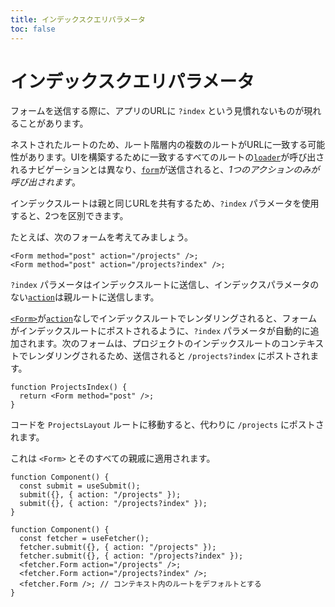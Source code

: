 ```yaml
---
title: インデックスクエリパラメータ
toc: false
---
```


# インデックスクエリパラメータ

フォームを送信する際に、アプリのURLに `?index` という見慣れないものが現れることがあります。

ネストされたルートのため、ルート階層内の複数のルートがURLに一致する可能性があります。UIを構築するために一致するすべてのルートの[`loader`][loader]が呼び出されるナビゲーションとは異なり、[`form`][form_element]が送信されると、_1つのアクションのみが呼び出されます_。

インデックスルートは親と同じURLを共有するため、`?index` パラメータを使用すると、2つを区別できます。

たとえば、次のフォームを考えてみましょう。

```tsx
<Form method="post" action="/projects" />;
<Form method="post" action="/projects?index" />;
```

`?index` パラメータはインデックスルートに送信し、インデックスパラメータのない[`action`][form_component_action]は親ルートに送信します。

[`<Form>`][form_component]が[`action`][action]なしでインデックスルートでレンダリングされると、フォームがインデックスルートにポストされるように、`?index` パラメータが自動的に追加されます。次のフォームは、プロジェクトのインデックスルートのコンテキストでレンダリングされるため、送信されると `/projects?index` にポストされます。

```tsx filename=app/routes/projects._index.tsx
function ProjectsIndex() {
  return <Form method="post" />;
}
```

コードを `ProjectsLayout` ルートに移動すると、代わりに `/projects` にポストされます。

これは `<Form>` とそのすべての親戚に適用されます。

```tsx
function Component() {
  const submit = useSubmit();
  submit({}, { action: "/projects" });
  submit({}, { action: "/projects?index" });
}
```

```tsx
function Component() {
  const fetcher = useFetcher();
  fetcher.submit({}, { action: "/projects" });
  fetcher.submit({}, { action: "/projects?index" });
  <fetcher.Form action="/projects" />;
  <fetcher.Form action="/projects?index" />;
  <fetcher.Form />; // コンテキスト内のルートをデフォルトとする
}
```

[loader]: ../route/loader
[form_element]: https://developer.mozilla.org/en-US/docs/Web/HTML/Element/form
[form_component_action]: ../components/form#action
[form_component]: ../components/form
[action]: ../route/action


